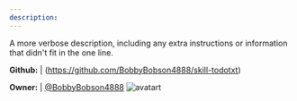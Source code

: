 ```yaml
---
description: 
---
```

A more verbose description, including any extra instructions or
information that didn't fit in the one line.

**Github:** | (https://github.com/BobbyBobson4888/skill-todotxt)

**Owner:** | [@BobbyBobson4888](https://github.com/BobbyBobson4888) ![avatart](https://avatars2.githubusercontent.com/u/41446523?v=4)

